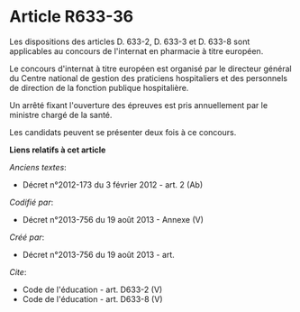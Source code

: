 # Article R633-36

Les dispositions des articles D. 633-2, D. 633-3 et D. 633-8 sont applicables au concours de l'internat en pharmacie à titre
européen. 

Le concours d'internat à titre européen est organisé par le directeur général du Centre national de gestion des praticiens
hospitaliers et des personnels de direction de la fonction publique hospitalière. 

Un arrêté fixant l'ouverture des épreuves est pris annuellement par le ministre chargé de la santé. 

Les candidats peuvent se présenter deux fois à ce concours.

**Liens relatifs à cet article**

_Anciens textes_:

  - Décret n°2012-173 du 3 février 2012 - art. 2 (Ab)

_Codifié par_:

  - Décret n°2013-756 du 19 août 2013 -  Annexe (V)

_Créé par_:

  - Décret n°2013-756 du 19 août 2013 - art.

_Cite_:

  - Code de l'éducation - art. D633-2 (V)
  - Code de l'éducation - art. D633-8 (V)
